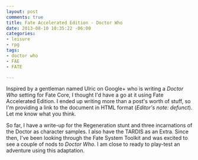 ```yaml
---
layout: post
comments: true
title: Fate Accelerated Edition - Doctor Who
date: 2013-08-10 10:35:22 -06:00
categories:
- leisure
- rpg
tags:
- doctor who
- FAE
- FATE

---
```

Inspired by a gentleman named Ulric on Google+ who is writing a _Doctor Who_ setting for Fate Core, I thought I'd have a go at it using Fate Accelerated Edition. I ended up writing more than a post's worth of stuff, so I'm providing a link to the document in HTML format (_Editor's note: defunct_). Let me know what you think.

So far, I have a write-up for the Regeneration stunt and three incarnations of the Doctor as character samples. I also have the TARDIS as an Extra. Since then, I've been looking through the Fate System Toolkit and was excited to see a couple of nods to _Doctor Who_. I am close to ready to play-test an adventure using this adaptation.
